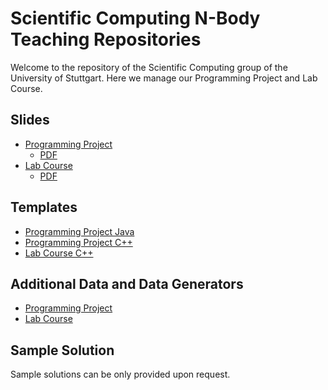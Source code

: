# Scientific Computing N-Body Teaching Repositories
Welcome to the repository of the Scientific Computing group of the University of Stuttgart.
Here we manage our Programming Project and Lab Course.

## Slides
- [Programming Project](https://github.com/SCTeaching-NBody/ProgrammingProject_Slides)
  - [PDF](https://github.com/SCTeaching-NBody/ProgrammingProject_Slides/blob/main/main.pdf)
- [Lab Course](https://github.com/SCTeaching-NBody/LabCourse_Slides)
  - [PDF](https://github.com/SCTeaching-NBody/LabCourse_Slides/blob/main/main.pdf)

## Templates
- [Programming Project Java](https://github.com/SCTeaching-NBody/ProgrammingProject_Implementation_Java)
- [Programming Project C++](https://github.com/SCTeaching-NBody/ProgrammingProject_Implementation_Cpp)
- [Lab Course C++](https://github.com/SCTeaching-NBody/LabCourse_Template)


## Additional Data and Data Generators
- [Programming Project](https://github.com/SCTeaching-NBody/ProgrammingProject_Data)
- [Lab Course](https://github.com/SCTeaching-NBody/LabCourse_Data)

## Sample Solution
Sample solutions can be only provided upon request.
